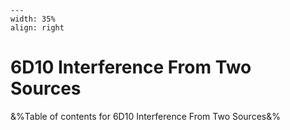 
```{figure} /figures/busy.png
---
width: 35%
align: right
```
# 6D10 Interference From Two Sources

&%Table of contents for 6D10 Interference From Two Sources&%